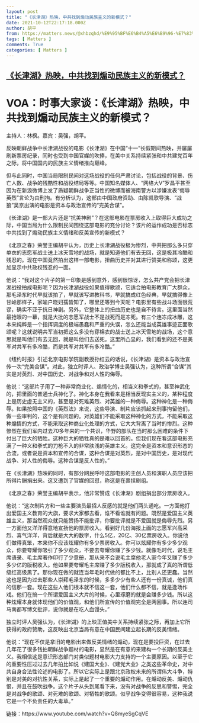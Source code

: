 ```yaml
---
layout: post
title: "《长津湖》热映，中共找到煽动民族主义的新模式？"
date: 2021-10-12T22:17:18.000Z
author: 胡平
from: https://matters.news/@xhbzqhd/%E9%95%BF%E6%B4%A5%E6%B9%96-%E7%83%AD%E6%98%A0-%E4%B8%AD%E5%85%B1%E6%89%BE%E5%88%B0%E7%85%BD%E5%8A%A8%E6%B0%91%E6%97%8F%E4%B8%BB%E4%B9%89%E7%9A%84%E6%96%B0%E6%A8%A1%E5%BC%8F-bafyreigolgylqayehshvyhrser4owe6daflsjo3stwsaiazszgzf6uwawu
tags: [ Matters ]
comments: True
categories: [ Matters ]
---
```

<!--1634077038000-->
[《长津湖》热映，中共找到煽动民族主义的新模式？](https://matters.news/@xhbzqhd/%E9%95%BF%E6%B4%A5%E6%B9%96-%E7%83%AD%E6%98%A0-%E4%B8%AD%E5%85%B1%E6%89%BE%E5%88%B0%E7%85%BD%E5%8A%A8%E6%B0%91%E6%97%8F%E4%B8%BB%E4%B9%89%E7%9A%84%E6%96%B0%E6%A8%A1%E5%BC%8F-bafyreigolgylqayehshvyhrser4owe6daflsjo3stwsaiazszgzf6uwawu)
------

<div>
<h1>VOA：时事大家谈：《长津湖》热映，中共找到煽动民族主义的新模式？</h1><p>主持人：林枫。嘉宾：吴强，胡平。</p><p>反映朝鲜战争中长津湖战役的电影《长津湖》在中国“十一”长假期间热映，并屡屡刷新票房纪录，同时也受到中国官媒的吹捧，在美中关系持续紧张和中共建党百年之际，将中国国内的民族主义情绪推向巅峰。</p><p>但与此同时，中国当局限制民间对这场战役的任何严肃讨论，包括战役的背景、伤亡人数、战争的残酷性和战役结局等等。中国知名媒体人、“网络大V”罗昌平甚至因为在新浪微博上发了质疑朝鲜战争正当性的微博而被海南警方以涉嫌发表“侮辱英烈”言论为由刑拘。有分析认为，这部由中国政府资助、由陈凯歌导演、“战狼”吴京出演的电影是资本与政治宣传的“完美合谋”。</p><p>《长津湖》是一部大片还是“抗美神剧”？在这部电影在票房收入上取得巨大成功之际，中国当局为什么限制民间围绕这部电影的充分讨论？该片的运作成功是否标志中共找到了煽动民族主义情绪和反美宣传的新模式？</p><p>《北京之春》荣誉主编胡平认为，历史上长津湖战役极为惨烈，中共把那么多只穿单衣的志愿军战士送上冰天雪地的战场，就是知道他们有去无回，这是极其冷酷和残忍的。现在中国竟然拍出这样一部电影，扭曲历史并对其进行赞美和称颂，这更加显示中共政权残忍的一面。</p><p>他说：“我对这个片子的第一印象是感到意外，感到很惊讶，怎么共产党会把长津湖战役拍成电影呢？因为长津湖战役如果值得歌颂，它适合拍电影教育广大群众，那毛泽东时代早就该拍了，早就该写进教科书，早就搞成红色经典，早就搞得像上甘岭那样子，家喻户晓妇孺皆知了，哪里还等到今天呢？电影里有些战斗场面很荒谬，确实不亚于抗日神剧。另外，它整体上的扭曲历史也是自不待言。这里面当然最抢眼的一幕，就是大批的志愿军战士不是战死而是冻死。有三个连冻成冰雕，这本来纯粹是一个指挥调度的极端愚蠢和严重的失误，怎么还能当成英雄事迹正面歌颂呢？这就说明共军当初把这么多没有穿棉衣的战士送上冰天雪地的战场，这个意思就是叫他们有去无回，就是叫他们去送死。这里所凸显的，我们看到的还不是美军对共军有多冷酷，而是共军对共军有多冷酷。”</p><p>《纽约时报》引述北京电影学院副教授孙红云的话说，《长津湖》是资本与政治宣传一次“完美合谋”。对此，独立时评人、政治学博士吴强认为，这种所谓“合谋”其实是对英烈、对中国历史、对战争和对人性的侮辱。</p><p>他说：“这部片子用了一种非常商业化、煽情化的，相当义和拳式的，甚至神武化的，把里面的普通士兵神化了。神化本身在我看来是相当反现实主义的，某种程度上是历史虚无主义的，甚至是对死难英烈、对英雄的一种侮辱。这种神化是一种侮辱。如果按照中国的《英烈法》来说，这些导演、制片应该抓起来刑事拘留他们，做一些审判的，这个是有问题的。对英雄们不能采取这种神化的方式，不能采取这种煽情的方式，不能采取这种商业化处理的方式，它大大背离了当时的惨烈。这种惨烈在我们军内过去70多年来的一个共识，华野的部队在当时那么困难的条件下付出了巨大的牺牲。这种巨大的牺牲真的是难以回首的。但我们现在看这部电影充满了一种义和拳式的刀枪不入的非常肤浅的英雄主义。这完全是资本和意识形态的合流，或者说是资本和宣传的合谋，这种合谋是对英烈，是对中国历史，是对现代战争、对人性的侮辱。这种合谋是反人性的。”</p><p>在《长津湖》热映的同时，有部分网民呼吁这部电影的主创人员和演职人员应该把所得片酬捐出来。这又遭到了官媒的回怼，称这是在裹挟剧组。</p><p>《北京之春》荣誉主编胡平表示，他非常赞成《长津湖》剧组捐出部分票房收入。</p><p>他说：“这次制片方和一些主要演员最招人反感的就是他们两头通吃。一方面他打出爱国主义教育的大旗，要求大家都去看，谁不看谁就有问题。既然是爱国主义英雄主义，那当然观众就只能赞扬不能批评，你要批评就是不爱国就是侮辱先烈。另一方面他又洋洋得意地宣扬他的票房收入。看到好几份海报上画的志愿军兴高采烈、喜气洋洋，背后就是大大的数字，什么5亿，20亿、30亿票房收入。你说他们做得真笨，本来你不应该炫耀你有多少票房收入。你可以炫耀你有多少多少观众，你要夸耀你吸引了多少观众，不要去夸耀你赚了多少钱。就像毛时代，说毛主席语录、毛主席著作印行了少意册，那从来不会说毛主席他老人家今年又赚了多少多少亿的版税收入。他如果要夸耀毛主席赚了多少版税收入，那就成了真的所谓低级红高级黑了。那你现在做的就连当年毛时代做的都比不上，比别人还更蠢。当然这也是因为过去那些人崇拜毛泽东的时候，多多少少有些人还有一份真诚，他们真的信那一套。现在这些人他们根本就不信这一套，他们什么都不信，就是逢场作戏。他们在搞一个所谓爱国主义大片的时候，心里琢磨的就是会赚多少钱。所以这种炫耀本身就体现他们的价值观，和他们所宣传的价值观完全是两回事。所以连司马南都写博文批评，说你就是在吃人血馒头。”</p><p>独立时评人吴强认为，《长津湖》的上映正值美中关系持续紧张之际，再加上它所获得的政府赞助，这反映出北京当局有意在中国民间建立起长期的反美情绪。</p><p>他说：“现在不仅是拿旧的电影出来做反美情绪的煽动，现在是要投巨资，在过去几年花了很多钱拍朝鲜战争题材的电影，显然是在有意的来建构一个长期的反美主义。我相信这是意识形态部门对类似题材电影大力支持的一个主要原因。以至于它的重要性压过过去几年拍比如说《建国大业》、《建党大业》之类这些革命史，对中共自身合法性论述的电影了。所以它实际上是跟北京政权未来的所谓伟大斗争，特别是对美的对抗性关系，实际上是起了一个重要的煽动作用。在煽动反美、煽动仇恨，并且在鼓吹战争。这个片子从头到尾看下来，没有对战争的反思和警惕，完全是对战争的歌颂、对死难的歌颂、对牺牲的歌颂。似乎战争变得很容易，这种我说它是一个不负责任的大毒草。”</p><p>链接：https://www.youtube.com/watch?v=Q8myeSgCqVE</p>
</div>
